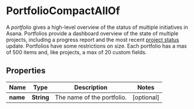 

# PortfolioCompactAllOf

A *portfolio* gives a high-level overview of the status of multiple initiatives in Asana. Portfolios provide a dashboard overview of the state of multiple projects, including a progress report and the most recent [project status](https://developers.asana.com/reference/rest-api-reference) update. Portfolios have some restrictions on size. Each portfolio has a max of 500 items and, like projects, a max of 20 custom fields.

## Properties

| Name | Type | Description | Notes |
|------------ | ------------- | ------------- | -------------|
|**name** | **String** | The name of the portfolio. |  [optional] |



